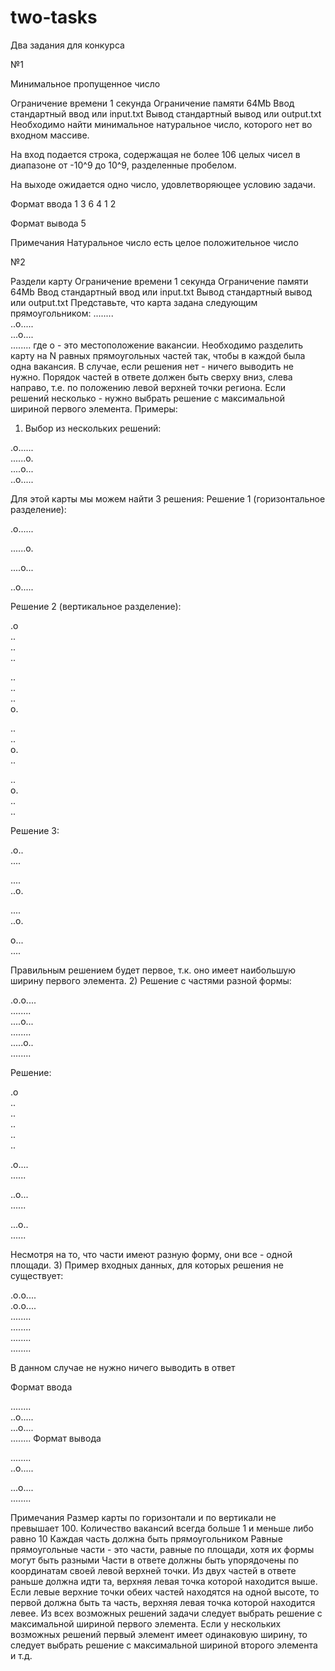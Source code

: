 # two-tasks
Два задания для конкурса

№1

Минимальное пропущенное число

Ограничение времени	1 секунда
Ограничение памяти	64Mb
Ввод	стандартный ввод или input.txt
Вывод	стандартный вывод или output.txt
Необходимо найти минимальное натуральное число, которого нет во входном массиве.

На вход подается строка, содержащая не более 106 целых чисел в диапазоне от -10^9 до 10^9, разделенные пробелом.

На выходе ожидается одно число, удовлетворяющее условию задачи.

Формат ввода
1 3 6 4 1 2

Формат вывода
5

Примечания
Натуральное число есть целое положительное число

№2

Раздели карту
Ограничение времени	1 секунда
Ограничение памяти	64Mb
Ввод	стандартный ввод или input.txt
Вывод	стандартный вывод или output.txt
Представьте, что карта задана следующим прямоугольником:
........  
..o.....  
...o....  
........
где о - это местоположение вакансии. Необходимо разделить карту на N равных прямоугольных частей так, чтобы в каждой была одна вакансия. В случае, если решения нет - ничего выводить не нужно.
Порядок частей в ответе должен быть сверху вниз, слева направо, т.е. по положению левой верхней точки региона.
Если решений несколько - нужно выбрать решение с максимальной шириной первого элемента.
Примеры:
1) Выбор из нескольких решений:

.o......  
......o.  
....o...  
..o.....

Для этой карты мы можем найти 3 решения:
Решение 1 (горизонтальное разделение):

.o......  
 
......o.  
 
....o...  
 
..o.....

Решение 2 (вертикальное разделение):

.o  
..  
..  
..  
 
..  
..  
..  
o.  
 
..  
..  
o.  
..  
 
..  
o.  
..  
..

Решение 3:

.o..  
....  
 
....  
..o.  
 
....  
..o.  
 
 
o...  
....

Правильным решением будет первое, т.к. оно имеет наибольшую ширину первого элемента.
2) Решение с частями разной формы:

.o.o....  
........  
....o...  
........  
.....o..  
........

Решение:

.o  
..  
..  
..  
..  
..  
 
.o....  
......  
 
..o...  
......  
 
...o..  
......

Несмотря на то, что части имеют разную форму, они все - одной площади.
3) Пример входных данных, для которых решения не существует:

.o.o....  
.o.o....  
........  
........  
........  
........

В данном случае не нужно ничего выводить в ответ

Формат ввода

........  
..o.....  
...o....  
........
Формат вывода

........  
..o.....  
 
...o....  
........

Примечания
Размер карты по горизонтали и по вертикали не превышает 100.
Количество вакансий всегда больше 1 и меньше либо равно 10
Каждая часть должна быть прямоугольником
Равные прямоугольные части - это части, равные по площади, хотя их формы могут быть разными
Части в ответе должны быть упорядочены по координатам своей левой верхней точки. Из двух частей в ответе раньше должна идти та, верхняя левая точка которой находится выше. Если левые верхние точки обеих частей находятся на одной высоте, то первой должна быть та часть, верхняя левая точка которой находится левее.
Из всех возможных решений задачи следует выбрать решение с максимальной шириной первого элемента. Если у нескольких возможных решений первый элемент имеет одинаковую ширину, то следует выбрать решение с максимальной шириной второго элемента и т.д.
